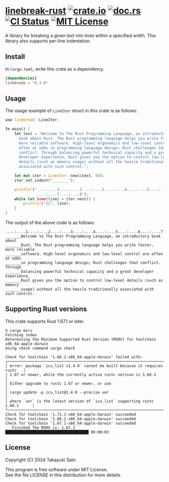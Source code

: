 # [linebreak-rust][repo-url] [![crate.io][crateio-img]][crateio-url] [![doc.rs][docrs-img]][docrs-url] [![CI Status][ci-img]][ci-url] [![MIT License][mit-img]][mit-url]

A library for breaking a given text into lines within a specified width. This library also supports per-line indentation.

## Install

In `Cargo.toml`, write this crate as a dependency.

```toml
[dependencies]
linebreak = "0.3.0"
```

## Usage

The usage example of `LineIter` struct in this crate is as follows:

```rust
use linebreak::LineIter;

fn main() {
    let text = "Welcome to The Rust Programming Language, an introductory \
      book about Rust. The Rust programming language helps you write faster, \
      more reliable software. High-level ergonomics and low-level control are \
      often at odds in programming language design; Rust challenges that \
      conflict. Through balancing powerful technical capacity and a great \
      developer experience, Rust gives you the option to control low-level \
      details (such as memory usage) without all the hassle traditionally \
      associated with such control.";

    let mut iter = LineIter::new(&text, 80);
    iter.set_indent("_______");

    println!("....:....1....:....2....:....3....:....4....:....5....:....6\
              ....:....7....:....8");
    while let Some(line) = iter.next() {
        println!("{}", line);
    }
}
```

The output of the above code is as follows:

```
....:....1....:....2....:....3....:....4....:....5....:....6....:....7....:....8
_______Welcome to The Rust Programming Language, an introductory book about
_______Rust. The Rust programming language helps you write faster, more reliable
_______software. High-level ergonomics and low-level control are often at odds
_______in programming language design; Rust challenges that conflict. Through
_______balancing powerful technical capacity and a great developer experience,
_______Rust gives you the option to control low-level details (such as memory
_______usage) without all the hassle traditionally associated with such control.
```

## Supporting Rust versions

This crate supports Rust 1.67.1 or later.

```
% cargo msrv
Fetching index
Determining the Minimum Supported Rust Version (MSRV) for toolchain x86_64-apple-darwin
Using check command cargo check

Check for toolchain '1.66.1-x86_64-apple-darwin' failed with:
┌──────────────────────────────────────────────────────────────────────────────┐
│ error: package `icu_list v1.4.0` cannot be built because it requires rustc   │
│ 1.67 or newer, while the currently active rustc version is 1.66.1            │
│ Either upgrade to rustc 1.67 or newer, or use                                │
│ cargo update -p icu_list@1.4.0 --precise ver                                 │
│ where `ver` is the latest version of `icu_list` supporting rustc 1.66.1      │
└──────────────────────────────────────────────────────────────────────────────┘
Check for toolchain '1.71.1-x86_64-apple-darwin' succeeded
Check for toolchain '1.68.2-x86_64-apple-darwin' succeeded
Check for toolchain '1.67.1-x86_64-apple-darwin' succeeded
   Finished The MSRV is: 1.67.1   █████████████████████████████████████ 00:00:03
```

## License

Copyright (C) 2024 Takayuki Sato

This program is free software under MIT License.<br>
See the file LICENSE in this distribution for more details.


[repo-url]: https://github.com/sttk/linebreak-rust
[crateio-img]: https://img.shields.io/badge/crate.io-ver.0.3.0-fc8d62?logo=rust
[crateio-url]: https://crates.io/crates/linebreak
[docrs-img]: https://img.shields.io/badge/doc.rs-linebreak-66c2a5?logo=docs.rs
[docrs-url]: https://docs.rs/linebreak
[ci-img]: https://github.com/sttk/linebreak-rust/actions/workflows/rust.yml/badge.svg?branch=main
[ci-url]: https://github.com/sttk/linebreak-rust/actions
[mit-img]: https://img.shields.io/badge/license-MIT-green.svg
[mit-url]: https://opensource.org/licenses/MIT
